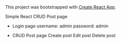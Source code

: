 This project was bootstrapped with [Create React App](https://github.com/facebook/create-react-app).

Simple React CRUD Post page

- Login page
  username: admin
  password: admin

- CRUD Post page
  Create post
  Edit post
  Delete post
